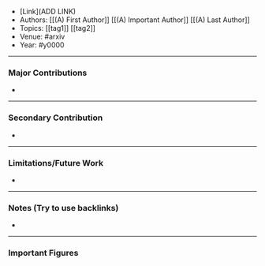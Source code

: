 - [Link](ADD LINK)
- Authors: [[(A) First Author]] [[(A) Important Author]] [[(A) Last Author]]
- Topics: [[tag1]] [[tag2]]
- Venue: #arxiv
- Year: #y0000

---
### Major Contributions

- 

---
### Secondary Contribution

- 

---
### Limitations/Future Work

- 
---
### Notes (Try to use backlinks)

- 
---
### Important Figures
